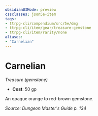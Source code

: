 ```yaml
---
obsidianUIMode: preview
cssclasses: json5e-item
tags:
- ttrpg-cli/compendium/src/5e/dmg
- ttrpg-cli/item/gear/treasure-gemstone
- ttrpg-cli/item/rarity/none
aliases: 
- "Carnelian"
---
```

# Carnelian
*Treasure (gemstone)*  


- **Cost**: 50 gp

An opaque orange to red-brown gemstone.

*Source: Dungeon Master's Guide p. 134*